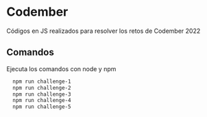 # Codember 

Códigos en JS realizados para resolver los retos de Codember 2022

## Comandos

Ejecuta los comandos con node y npm

```bash
  npm run challenge-1
  npm run challenge-2
  npm run challenge-3
  npm run challenge-4
  npm run challenge-5
```
    
